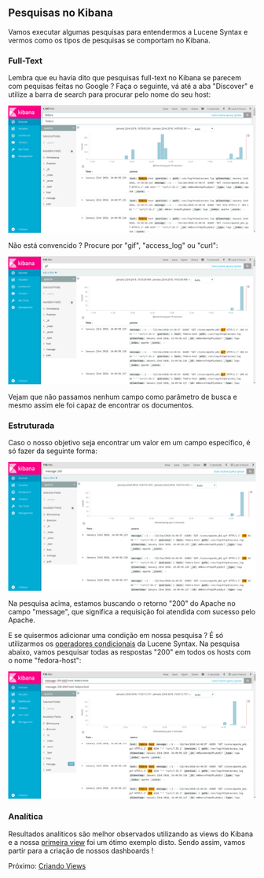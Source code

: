 ## Pesquisas no Kibana

Vamos executar algumas pesquisas para entendermos a Lucene Syntax e vermos como os tipos de pesquisas se comportam no Kibana.

### Full-Text

Lembra que eu havia dito que pesquisas full-text no Kibana se parecem com pequisas feitas no Google ? Faça o seguinte, vá até a aba "Discover" e utilize a barra de search para procurar pelo nome do seu host:

![](/images/kibana_fulltext.png)

Não está convencido ? Procure por "gif", "access_log" ou "curl":

![](/images/kibana_fulltext2.png)

Vejam que não passamos nenhum campo como parâmetro de busca e mesmo assim ele foi capaz de encontrar os documentos.

### Estruturada

Caso o nosso objetivo seja encontrar um valor em um campo específico, é só fazer da seguinte forma:

![](/images/kibana_structured.png)

Na pesquisa acima, estamos buscando o retorno "200" do Apache no campo "message", que significa a requisição foi atendida com sucesso pelo Apache.

E se quisermos adicionar uma condição em nossa pesquisa ? É só utilizarmos os [operadores condicionais](https://lucene.apache.org/core/2_9_4/queryparsersyntax.html) da Lucene Syntax. Na pesquisa abaixo, vamos pesquisar todas as respostas "200" em todos os hosts com o nome "fedora-host":

![](/images/kibana_conditional.png)

### Analítica

Resultados analíticos são melhor observados utilizando as views do Kibana e a nossa [primeira view](/pages/kibana.md) foi um ótimo exemplo disto. Sendo assim, vamos partir para a criação de nossos dashboards !


Próximo: [Criando Views](/pages/views.md)
